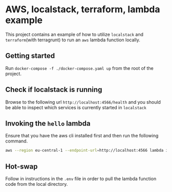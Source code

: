 # AWS, localstack, terraform, lambda example
This project contains an example of how to utilize `localstack` and `terraform`(with terragrunt) to run an `aws` lambda function locally.

## Getting started
Run `docker-compose -f ./docker-compose.yaml up` from the root of the project.

## Check if localstack is running
Browse to the following url `http://localhost:4566/health` and you should be able to inspect which services is currently started in `localstack`

## Invoking the `hello` lambda
Ensure that you have the aws cli installed first and then run the following command.

```bash
aws --region eu-central-1 --endpoint-url=http://localhost:4566 lambda invoke --function hello --payload '{}' output.json
```

## Hot-swap 
Follow in instructions in the `.env` file in order to pull the lambda function code from the local directory.